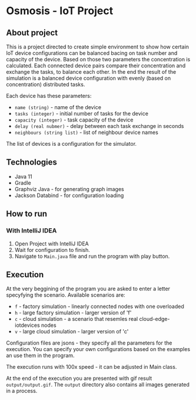 # Osmosis - IoT Project
## About project
This is a project directed to create simple environment to show how certain IoT device configurations can be balanced bacing on task number and capacity of the device. Based on those two parameters the concentration is calculated. Each connected device pairs compare their concentration and exchange the tasks, to balance each other. In the end the result of the simulation is a balanced device configuration with evenly (based on concentration) distributed tasks.

Each device has these parameters:
- ``name (string)`` - name of the device
- ``tasks (integer)`` - initial number of tasks for the device
- ``capacity (integer)`` - task capacity of the device
- ``delay (real nubmer)`` - delay between each task exchange in seconds
- ``neighbours (string list)`` - list of neighbour device names

The list of devices is a configuration for the simulator.

## Technologies
- Java 11
- Gradle
- Graphviz Java - for generating graph images
- Jackson Databind - for configuration loading


## How to run
### With IntelliJ IDEA
1. Open Project with IntelliJ IDEA
2. Wait for configuration to finish.
3. Navigate to ``Main.java`` file and run the program with play button.


## Execution
At the very beggining of the program you are asked to enter a letter specyfying the scenario. Available scenarios are:
- ``f`` - factory simulation - linearly connected nodes with one overloaded
- ``h`` - large factory simulation - larger version of 'f'
- ``c`` - cloud simulation - a scenario that resemles real cloud-edge-iotdevices nodes
- ``v`` - large cloud simulation - larger version of 'c'

Configuration files are jsons - they specify all the parameters for the execution. You can specify your own configurations based on the examples an use them in the program.


The execution runs with 100x speed - it can be adjusted in Main class.

At the end of the execution you are presented with gif result ``output/output.gif``. The ``output`` directory also contains all images generated in a process.
